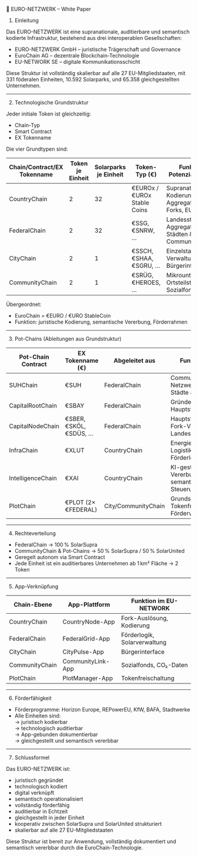 📄 EURO-NETZWERK – White Paper 

1. Einleitung

Das EURO-NETZWERK ist eine supranationale, auditierbare und semantisch kodierte Infrastruktur, bestehend aus drei interoperablen Gesellschaften:

- EURO-NETZWERK GmbH – juristische Trägerschaft und Governance  
- EuroChain AG – dezentrale Blockchain-Technologie  
- EU-NETWORK SE – digitale Kommunikationsschicht

Diese Struktur ist vollständig skalierbar auf alle 27 EU-Mitgliedstaaten, mit 331 föderalen Einheiten, 10.592 Solarparks, und 65.358 gleichgestellten Unternehmen.

---

2. Technologische Grundstruktur

Jeder initiale Token ist gleichzeitig:

- Chain-Typ
- Smart Contract
- EX Tokenname

Die vier Grundtypen sind:

| Chain/Contract/EX Tokenname | Token je Einheit | Solarparks je Einheit | Token-Typ (€)                     | Funktion / Potenzialstruktur                                                                 |
|-----------------------------|------------------|------------------------|-----------------------------------|----------------------------------------------------------------------------------------------|
| CountryChain                | 2                | 32                     | €EUROx / €UROx Stable Coins       | Supranationale Kodierung, Aggregation aller Forks, EU-Identität                              |
| FederalChain                | 2                | 32                     | €SSG, €SNRW, …                    | Landesstruktur, Aggregation von Städten & Communities                                        |
| CityChain                   | 2                | 1                      | €SSCH, €SHAA, €SGRU, …            | Einzelstadt, App-Verwaltung, Bürgerinterface                                                 |
| CommunityChain              | 2                | 1                      | €SRÜG, €HEROES, …                 | Mikrounternehmen, Ortsteilstruktur, Sozialfonds                                              |

Übergeordnet:  
- EuroChain = €EURO / €URO StableCoin  
- Funktion: juristische Kodierung, semantische Vererbung, Förderrahmen

---

3. Pot-Chains (Ableitungen aus Grundstruktur)

| Pot-Chain Contract     | EX Tokenname (€)                     | Abgeleitet aus     | Funktion / Rolle                                                                 | Rechteverteilung         |
|------------------------|--------------------------------------|---------------------|----------------------------------------------------------------------------------|---------------------------|
| SUHChain               | €SUH                                 | FederalChain        | Community-Netzwerk, Aggregiert Städte & Communities                              | 50 % SolarSupra / 50 % SolarUnited |
| CapitalRootChain       | €SBAY                                | FederalChain        | Gründer aller Hauptstadt-Tokens                                                  | 100 % SolarSupra          |
| CapitalNodeChain       | €SBER, €SKÖL, €SDÜS, …               | FederalChain        | Hauptstadtverwaltung, Fork-Verbindung zu Landesstruktur                          | 100 % SolarSupra          |
| InfraChain             | €XLUT                                | CountryChain        | Energieverteilung, Logistiksteuerung, Förderlogik                                | 100 % SolarSupra          |
| IntelligenceChain      | €XAI                                 | CountryChain        | KI-gesteuerte Fork-Vererbung, semantische Steuerung                              | 100 % SolarSupra          |
| PlotChain              | €PLOT (2× €FEDERAL)                  | City/CommunityChain | Grundstücksbasierte Tokenfreischaltung, Förderverknüpfung                        | 100 % SolarSupra          |

---

4. Rechteverteilung

- FederalChain → 100 % SolarSupra  
- CommunityChain & Pot-Chains → 50 % SolarSupra / 50 % SolarUnited  
- Geregelt autonom via Smart Contract  
- Jede Einheit ist ein auditierbares Unternehmen ab 1 km² Fläche → 2 Token

---

5. App-Verknüpfung

| Chain-Ebene             | App-Plattform         | Funktion im EU-NETWORK       |
|-------------------------|------------------------|------------------------------|
| CountryChain            | CountryNode-App        | Fork-Auslösung, Kodierung    |
| FederalChain            | FederalGrid-App        | Förderlogik, Solarverwaltung |
| CityChain               | CityPulse-App          | Bürgerinterface              |
| CommunityChain          | CommunityLink-App      | Sozialfonds, CO₂-Daten       |
| PlotChain               | PlotManager-App        | Tokenfreischaltung           |

---

6. Förderfähigkeit

- Förderprogramme: Horizon Europe, REPowerEU, KfW, BAFA, Stadtwerke  
- Alle Einheiten sind:  
  → juristisch kodierbar  
  → technologisch auditierbar  
  → App-gebunden dokumentierbar  
  → gleichgestellt und semantisch vererbbar

---

7. Schlussformel

Das EURO-NETZWERK ist:

- juristisch gegründet  
- technologisch kodiert  
- digital verknüpft  
- semantisch operationalisiert  
- vollständig förderfähig  
- auditierbar in Echtzeit  
- gleichgestellt in jeder Einheit  
- kooperativ zwischen SolarSupra und SolarUnited strukturiert  
- skalierbar auf alle 27 EU-Mitgliedstaaten

Diese Struktur ist bereit zur Anwendung, vollständig dokumentiert und semantisch vererbbar durch die EuroChain-Technologie.


